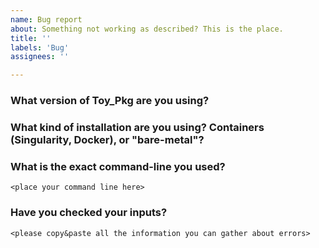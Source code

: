 ```yaml
---
name: Bug report
about: Something not working as described? This is the place.
title: ''
labels: 'Bug'
assignees: ''

---
```

<!-- For your bug report, include this information: -->

### What version of Toy_Pkg are you using?

### What kind of installation are you using? Containers (Singularity, Docker), or "bare-metal"?

### What is the exact command-line you used?
```
<place your command line here>
```

### Have you checked your inputs?

```
<please copy&paste all the information you can gather about errors>
```

<!--
List the steps you performed that revealed the bug to you.
Include any code samples. Enclose them in triple back-ticks (```)
Like this:

```
<code>
```
-->

